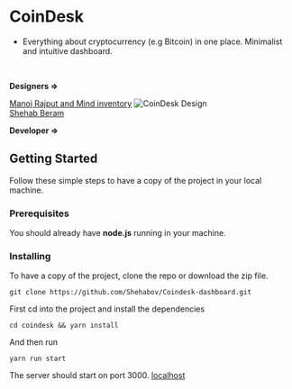 # CoinDesk 

- Everything about cryptocurrency (e.g Bitcoin) in one place. Minimalist and intuitive dashboard.

<br>

**Designers =>** <br>

[Manoj Rajput and Mind inventory](https://www.behance.net/gallery/63672347/Coindesk-Dashboard)
![CoinDesk Design](https://mir-s3-cdn-cf.behance.net/project_modules/1400/08a50863672347.5ab8d7a978c49.png)
<br>
[Shehab Beram](https://www.linkedin.com/in/shehab-beram/)

**Developer =>** <br>


## Getting Started

Follow these simple steps to have a copy of the project in your local machine.
<br>

### Prerequisites

You should already have **node.js** running in your machine.
<br>

### Installing
To have a copy of the project, clone the repo or download the zip file.

```
git clone https://github.com/Shehabov/Coindesk-dashboard.git
```

First cd into the project and install the dependencies

```
cd coindesk && yarn install
```

And  then run
```
yarn run start
```

The server should start on port 3000. [localhost](http://localhost:3000)

